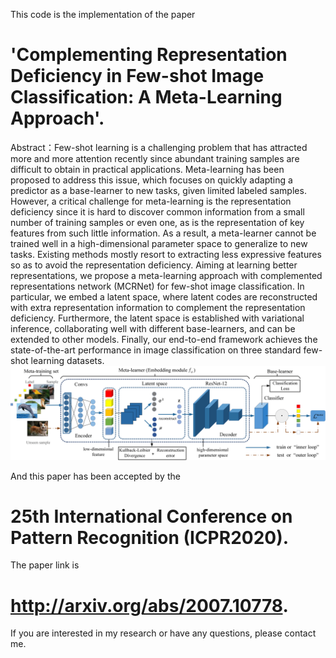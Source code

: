 This code is the implementation of the paper 
# 'Complementing Representation Deficiency in Few-shot Image Classification: A Meta-Learning Approach'.
Abstract：Few-shot learning is a challenging problem that has attracted more and more attention recently since abundant training samples are difficult to obtain in practical applications. Meta-learning has been proposed to address this issue, which focuses on quickly adapting a predictor as a base-learner to new tasks, given limited labeled samples. However, a critical challenge for meta-learning is the representation deficiency since it is hard to discover common information from a small number of training samples or even one, as is the representation of key features from such little information. As a result, a meta-learner cannot be trained well in a high-dimensional parameter space to generalize to new tasks. Existing methods mostly resort to extracting less expressive features so as to avoid the representation deficiency. Aiming at learning better representations, we propose a meta-learning approach with complemented representations network (MCRNet) for few-shot image classification. In particular, we embed a latent space, where latent codes are reconstructed with extra representation information to complement the representation deficiency. Furthermore, the latent space is established with variational inference, collaborating well with different base-learners, and can be extended to other models. Finally, our end-to-end framework achieves the state-of-the-art performance in image classification on three standard few-shot learning datasets.
![image](https://github.com/GuChenghs/MCRNet/blob/master/data/overview.png)

And this paper has been accepted by the 
# 25th International Conference on Pattern Recognition (ICPR2020).
The paper link is 
# http://arxiv.org/abs/2007.10778. 
If you are interested in my research or have any questions, please contact me.

